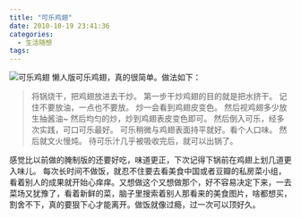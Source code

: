 ```yaml
---
title: "可乐鸡翅"
date: 2010-10-19 23:41:36
categories:
  - 生活随想
tags:
---
```


![可乐鸡翅](../../../images/2010/2.jpg "可乐鸡翅") 懒人版可乐鸡翅，真的很简单。做法如下：

> 将锅烧干，把鸡翅放进去干炒。 第一步干炒鸡翅的目的就是把水挤干。 记住不要放油，一点也不要放。 炒一会看到鸡翅皮变色。 然后视鸡翅多少放生抽酱油~ 然后均匀的炒，炒到鸡翅表皮变色即可。 然后倒入可乐，经多次实践，可口可乐最好。 可乐稍微与鸡翅表面持平就好。看个人口味。 然后就文火慢炖。 待可乐汁几乎被吸收完后，就可以出锅了。

感觉比以前做的腌制版的还要好吃，味道更正，下次记得下锅前在鸡翅上划几道更入味儿。 每次长时间不做饭，就忍不住要去看美食中国或者豆瓣的私房菜小组，看着别人的成果就开始心痒痒。又想做这个又想做那个，好不容易决定下来，一去菜场又犹豫了，看着新鲜的菜，脑子里搜索着别人那看来的美食图片，啥都想买，割舍不下，真的要狠下心才能离开。做饭就像过瘾，过一次可以顶好久。